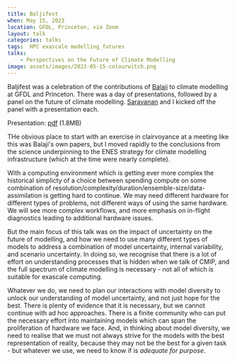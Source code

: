 ```yaml
---
title: Baljifest
when: May 15, 2023
location: GFDL, Princeton, via Zoom
layout: talk
categories: talks
tags:  HPC exascale modelling_futures
talks: 
    - Perspectives on the Future of Climate Modelling
image: assets/images/2023-05-15-colourwitch.png
---
```


Baljifest was a celebration of the contributions of [Balaji](https://balaji.scholar.princeton.edu/) to climate modelling at GFDL and Princeton. There was a day of presentations, followed by a panel on the future of climate modelling. [Saravanan](https://atmo.tamu.edu/people/profiles/faculty/saravananr.html) and I kicked off the panel with a presentation each.

<span class="presentation-link">Presentation: [pdf](/assets/talks/2023-05-15-lawrence-balajifest.pdf) (1.8MB)</span>

THe obvious place to start with an exercise in clairvoyance at a meeting like this was Balaji's own papers, but I moved rapidly to the conclusions from the science underpinning to the ENES strategy for climate modelling infrastructure (which at the time were nearly complete).

With a computing environment which is getting ever more complex the historical simplicty of a choice between spending compute on some combination of resolution/complexity/duration/ensemble-size/data-assimilation is getting hard to continue. We may need different hardware for different types of problems, not different ways of using the same hardware. We will see more complex workflows, and more emphasis on in-flight diagnostics leading to additional hardware issues.

But the main focus of this talk was on the impact of uncertainty on the future of modelling, and how we need to use many different types of models to address a combination of model uncertainty, internal variability, and scenario uncertainty. In doing so, we recognise that there is a lot of effort on understanding processes that is hidden when we talk of CMIP, and the full spectrum of climate modelling is necessary - not all of which is suitable for exascale computing.

Whatever we do, we need to plan our interactions with model diversity to unlock our understanding of model uncertainty, and not just hope for the best. There is plenty of evidence that it is necessary, but we cannot continue with ad hoc approaches. There is a finite community who can put the necessary effort into maintaining models which can span the proliferation of hardware we face.  And, in thinking about model diversity, we need to realise that we must not always strive for the models with the best representation of reality, because they may not be the best for a given task - but whatever we use, we need to know if is _adequate for purpose_. 




